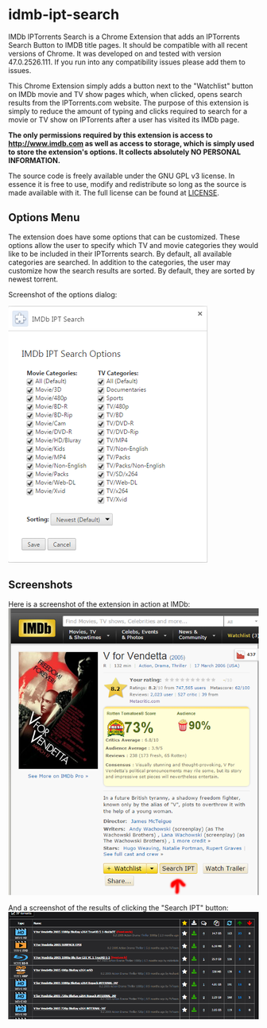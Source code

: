 # idmb-ipt-search
IMDb IPTorrents Search is a Chrome Extension that adds an IPTorrents Search Button to IMDB title pages. It should be compatible with all recent versions of Chrome. It was developed on and tested with version 47.0.2526.111. If you run into any compatibility issues please add them to issues.

This Chrome Extension simply adds a button next to the "Watchlist" button on IMDb movie and TV show pages which, when clicked, opens search results from the IPTorrents.com website. The purpose of this extension is simply to reduce the amount of typing and clicks required to search for a movie or TV show on IPTorrents after a user has visited its IMDb page.

**The only permissions required by this extension is access to http://www.imdb.com as well as access to storage, which is simply used to store the extension's options. It collects absolutely NO PERSONAL INFORMATION.**

The source code is freely available under the GNU GPL v3 license. In essence it is free to use, modify and redistribute so long as the source is made available with it. The full license can be found at [LICENSE](LICENSE?raw=true).

## Options Menu
The extension does have some options that can be customized. These options allow the user to specify which TV and movie categories they would like to be included in their IPTorrents search. By default, all available categories are searched. In addition to the categories, the user may customize how the search results are sorted. By default, they are sorted by newest torrent.

Screenshot of the options dialog:

![Options screenshot](images/options-screenshot.png?raw=true "Options Dialog")

## Screenshots
Here is a screenshot of the extension in action at IMDb:
![IMDb screenshot](images/imdb-screenshot.png?raw=true "IMDb Screenshot")

And a screenshot of the results of clicking the "Search IPT" button:
![IPTorrents screenshot](images/ipt-screenshot.png?raw=true "IPTorrents Screenshot")
